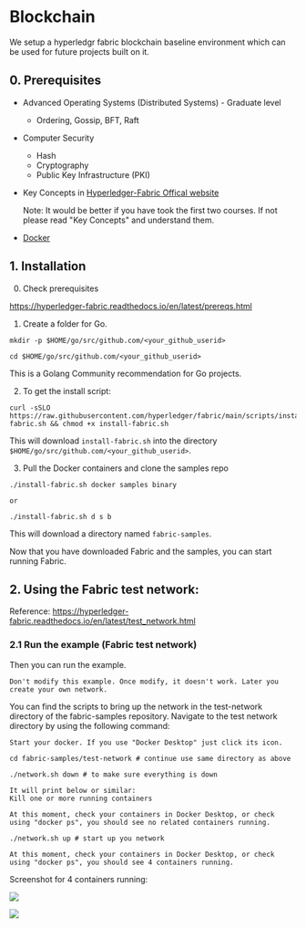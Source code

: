 # Blockchain

We setup a hyperledgr fabric blockchain baseline environment which can be used for future projects built on it.

## 0. Prerequisites
- Advanced Operating Systems (Distributed Systems) - Graduate level 
  - Ordering, Gossip, BFT, Raft
- Computer Security
  - Hash
  - Cryptography
  - Public Key Infrastructure (PKI)
- Key Concepts in [Hyperledger-Fabric Offical website](https://hyperledger-fabric.readthedocs.io/en/latest/key_concepts.html)

  Note:
    It would be better if you have took the first two courses. If not please read "Key Concepts" and understand them.
- [Docker](docker.md)


  
## 1. Installation

0. Check prerequisites

https://hyperledger-fabric.readthedocs.io/en/latest/prereqs.html


1. Create a folder for Go. 

```
mkdir -p $HOME/go/src/github.com/<your_github_userid>

cd $HOME/go/src/github.com/<your_github_userid>
```
This is a Golang Community recommendation for Go projects.

2. To get the install script:

```
curl -sSLO https://raw.githubusercontent.com/hyperledger/fabric/main/scripts/install-fabric.sh && chmod +x install-fabric.sh
```

This will download ```install-fabric.sh``` into the directory ```$HOME/go/src/github.com/<your_github_userid>```.


3. Pull the Docker containers and clone the samples repo
```
./install-fabric.sh docker samples binary 

or 

./install-fabric.sh d s b  
```

This will  download a directory named ```fabric-samples```.

Now that you have downloaded Fabric and the samples, you can start running Fabric.

## 2. Using the Fabric test network: 

Reference: https://hyperledger-fabric.readthedocs.io/en/latest/test_network.html



### 2.1 Run the example (Fabric test network)

Then you can run  the example. 

```Don't modify this example. Once modify, it doesn't work. Later you create your own network.```

You can find the scripts to bring up the network in the test-network directory of the fabric-samples repository. Navigate to the test network directory by using the following command:
```
Start your docker. If you use "Docker Desktop" just click its icon. 

cd fabric-samples/test-network # continue use same directory as above

./network.sh down # to make sure everything is down

It will print below or similar:
Kill one or more running containers

At this moment, check your containers in Docker Desktop, or check using "docker ps", you should see no related containers running.

./network.sh up # start up you network

At this moment, check your containers in Docker Desktop, or check using "docker ps", you should see 4 containers running.
```

Screenshot for 4 containers running:

![](img/example_network1.png)

![](img/example_network.png)
